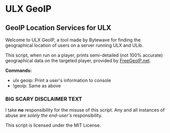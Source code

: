 ULX GeoIP
=========

GeoIP Location Services for ULX
-------------------------------

Welcome to ULX GeoIP, a tool made by Bytewave for finding the geographical location of users on a server running ULX and ULib.

This script, when run on a player, prints semi-detailed (not 100% accurate) geographical data on the targeted player, provided by [FreeGeoIP.net](http://freegeoip.net/).

**Commands:**  
- ulx geoip: Print a user's information to console  
- !geoip: Same as above

### BIG SCARY DISCLAIMER TEXT

I take **no** responsibility for the misuse of this script. Any and all instances of abuse are _solely the end-user's_ responsibility.

This script is licensed under the MIT License.
